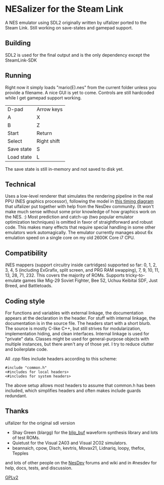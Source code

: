NESalizer for the Steam Link
=======================

A NES emulator using SDL2 originally written by ulfalizer ported to the Steam Link.
Still working on save-states and gamepad support.

## Building ##
SDL2 is used for the final output and is the only dependency except the SteamLink-SDK
    
## Running ##
 Right now it simply loads "mario(E).nes" from the current folder unless you provide a filename. A nice GUI is yet to come.
Controls are still hardcoded while I get gamepad support working.

<table>
  <tr><td>D-pad       </td><td>Arrow keys   </td></tr>
  <tr><td>A           </td><td>X            </td></tr>
  <tr><td>B           </td><td>Z            </td></tr>
  <tr><td>Start       </td><td>Return       </td></tr>
  <tr><td>Select      </td><td>Right shift  </td></tr>
  <tr><td>Save state  </td><td>S            </td></tr>
  <tr><td>Load state  </td><td>L            </td></tr>
</table>

The save state is still in-memory and not saved to disk yet.

## Technical ##
Uses a low-level renderer that simulates the rendering pipeline in the real PPU (NES graphics processor), following the model in [this timing diagram](http://wiki.nesdev.com/w/images/d/d1/Ntsc_timing.png) that ulfalizer put together with help from the NesDev community. 
(It won't make much sense without some prior knowledge of how graphics work on the NES. :)
Most prediction and catch-up (two popular emulator optimization techniques) is omitted in favor of straightforward and robust code. This makes many effects that require special handling in some other emulators work automagically. The emulator currently manages about 6x emulation speed on a single core on my old 2600K Core i7 CPU.

## Compatibility ##
iNES mappers (support circuitry inside cartridges) supported so far: 0, 1, 2, 3, 4, 5 (including ExGrafix, split screen, and PRG RAM swapping), 7, 9, 10, 11, 13, 28, 71, 232. This covers the majority of ROMs.
Supports tricky-to-emulate games like Mig-29 Soviet Fighter, Bee 52, Uchuu Keibitai SDF, Just Breed, and Battletoads.

## Coding style ##
For functions and variables with external linkage, the documentation appears at the declaration in the header. For stuff with internal linkage, the documentation is in the source file. The headers start with a short blurb.
The source is mostly C-like C++, but still strives for modularization, implementation hiding, and clean interfaces. Internal linkage is used for "private" data. Classes might be used for general-purpose objects with multiple instances, but there aren't any of those yet. I try to reduce clutter and boilerplate code.

All .cpp files include headers according to this scheme:

    #include "common.h"
    <#includes for local headers>
    <#includes for system headers>

The above setup allows most headers to assume that common.h has been included, which simplifies headers and often makes include guards redundant.

## Thanks ##
 ulfalizer for the original sdl version
 * Shay Green (blargg) for the [blip\_buf](https://code.google.com/p/blip-buf/) waveform synthesis library and lots of test ROMs.
 * Quietust for the Visual 2A03 and Visual 2C02 simulators.
 * beannaich, cpow, Disch, kevtris, Movax21, Lidnariq, loopy, thefox, Tepples

and lots of other people on the [NesDev](http://nesdev.com) forums and wiki and in #nesdev for help, docs, tests, and discussion.

[GPLv2](http://www.gnu.org/licenses/gpl-2.0.html)

